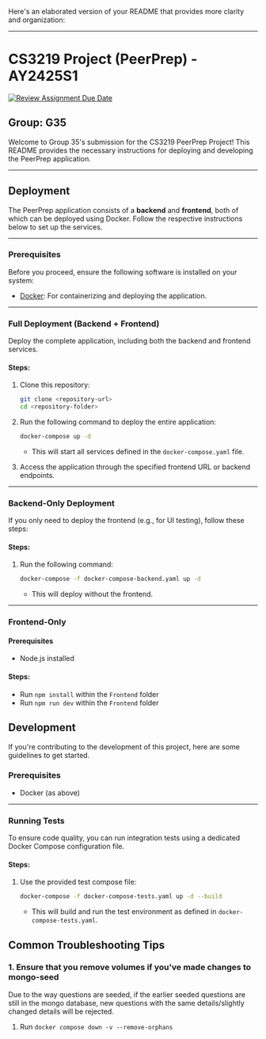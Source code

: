 Here's an elaborated version of your README that provides more clarity and organization:

---

# CS3219 Project (PeerPrep) - AY2425S1

[![Review Assignment Due Date](https://classroom.github.com/assets/deadline-readme-button-22041afd0340ce965d47ae6ef1cefeee28c7c493a6346c4f15d667ab976d596c.svg)](https://classroom.github.com/a/bzPrOe11)

## Group: G35

Welcome to Group 35's submission for the CS3219 PeerPrep Project! This README provides the necessary instructions for deploying and developing the PeerPrep application.

---

## Deployment

The PeerPrep application consists of a **backend** and **frontend**, both of which can be deployed using Docker. Follow the respective instructions below to set up the services.

---

### Prerequisites

Before you proceed, ensure the following software is installed on your system:

- [Docker](https://www.docker.com/): For containerizing and deploying the application.

---

### Full Deployment (Backend + Frontend)

Deploy the complete application, including both the backend and frontend services.

#### Steps:

1. Clone this repository:

   ```bash
   git clone <repository-url>
   cd <repository-folder>
   ```

2. Run the following command to deploy the entire application:

   ```bash
   docker-compose up -d
   ```

   - This will start all services defined in the `docker-compose.yaml` file.

3. Access the application through the specified frontend URL or backend endpoints.

---

### Backend-Only Deployment

If you only need to deploy the frontend (e.g., for UI testing), follow these steps:

#### Steps:

1. Run the following command:
   ```bash
   docker-compose -f docker-compose-backend.yaml up -d
   ```
   - This will deploy without the frontend.

---

### Frontend-Only

#### Prerequisites

- Node.js installed

#### Steps:

- Run `npm install` within the `Frontend` folder
- Run `npm run dev` within the `Frontend` folder

## Development

If you're contributing to the development of this project, here are some guidelines to get started.

### Prerequisites

- Docker (as above)

---

### Running Tests

To ensure code quality, you can run integration tests using a dedicated Docker Compose configuration file.

#### Steps:

1. Use the provided test compose file:
   ```bash
   docker-compose -f docker-compose-tests.yaml up -d --build
   ```
   - This will build and run the test environment as defined in `docker-compose-tests.yaml`.

## Common Troubleshooting Tips

### 1. Ensure that you remove volumes if you've made changes to mongo-seed

Due to the way questions are seeded, if the earlier seeded questions are still in the mongo database, new questions with the same details/slightly changed details will be rejected.

1. Run `docker compose down -v --remove-orphans`
